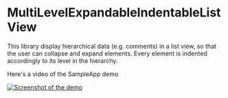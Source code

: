 # MultiLevelExpandableIndentableListView

This library display hierarchical data (e.g. comments) in a list view, so that the user can collapse and expand elements. Every element is indented accordingly to its level in the hierarchy.

Here's a video of the SampleApp demo

[![Screenshot of the demo](http://img.youtube.com/vi/dweRJ4Ukb0Q/0.jpg)](http://www.youtube.com/watch?v=dweRJ4Ukb0Q)
